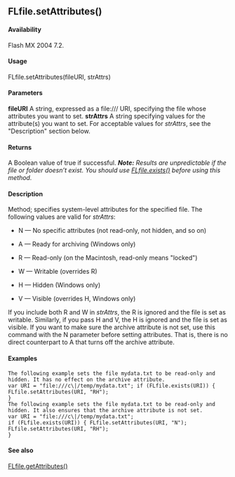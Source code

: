 ## FLfile.setAttributes()

#### Availability

Flash MX 2004 7.2.

#### Usage

FLfile.setAttributes(fileURI, strAttrs)

#### Parameters

**fileURI** A string, expressed as a file:/// URI, specifying the file whose attributes you want to set.
**strAttrs** A string specifying values for the attribute(s) you want to set. For acceptable values for *strAttrs*, see the "Description" section below.

#### Returns

A Boolean value of true if successful.
***Note:** Results are unpredictable if the file or folder doesn’t exist. You should use* *[FLfile.exists()](#_bookmark563) before using this method.*

#### Description

Method; specifies system-level attributes for the specified file.
The following values are valid for *strAttrs*:

-   N — No specific attributes (not read-only, not hidden, and so on)

-   A — Ready for archiving (Windows only)

-   R — Read-only (on the Macintosh, read-only means "locked")

-   W — Writable (overrides R)

-   H — Hidden (Windows only)

-   V — Visible (overrides H, Windows only)

If you include both R and W in *strAttrs*, the R is ignored and the file is set as writable. Similarly, if you pass H and V, the
H is ignored and the file is set as visible.
If you want to make sure the archive attribute is not set, use this command with the N parameter before setting attributes. That is, there is no direct counterpart to A that turns off the archive attribute.

#### Examples

```
The following example sets the file mydata.txt to be read-only and hidden. It has no effect on the archive attribute.
var URI = "file:///c\|/temp/mydata.txt"; if (FLfile.exists(URI)) {
FLfile.setAttributes(URI, "RH");
}
The following example sets the file mydata.txt to be read-only and hidden. It also ensures that the archive attribute is not set.
var URI = "file:///c\|/temp/mydata.txt";
if (FLfile.exists(URI)) { FLfile.setAttributes(URI, "N"); FLfile.setAttributes(URI, "RH");
}

```
#### See also

[FLfile.getAttributes()](#_bookmark564)
